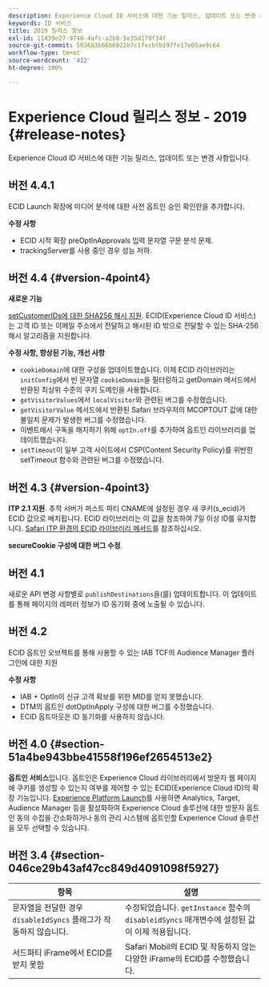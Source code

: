 ```yaml
---
description: Experience Cloud ID 서비스에 대한 기능 릴리스, 업데이트 또는 변경 사항입니다.
keywords: ID 서비스
title: 2019 릴리스 정보
exl-id: 11439e27-9740-4afc-a2b8-5e35d179f34f
source-git-commit: 503683b66b6022b7c1fecbfb197fe17e05ae9c64
workflow-type: tm+mt
source-wordcount: '422'
ht-degree: 100%

---
```


# Experience Cloud 릴리스 정보 - 2019 {#release-notes}

Experience Cloud ID 서비스에 대한 기능 릴리스, 업데이트 또는 변경 사항입니다.

## 버전 4.4.1

ECID Launch 확장에 미디어 분석에 대한 사전 옵트인 승인 확인란을 추가합니다.

**수정 사항**

* ECID 시작 확장 preOptInApprovals 입력 문자열 구문 분석 문제.
* trackingServer를 사용 중인 경우 성능 저하.

## 버전 4.4 {#version-4point4}

**새로운 기능**

[setCustomerIDs에 대한 SHA256 해시 지원](/help/reference/hashing-support.md). ECID(Experience Cloud ID 서비스)는 고객 ID 또는 이메일 주소에서 전달하고 해시된 ID 밖으로 전달할 수 있는 SHA-256 해시 알고리즘을 지원합니다.

**수정 사항, 향상된 기능, 개선 사항**

* `cookieDomain`에 대한 구성을 업데이트했습니다. 이제 ECID 라이브러리는 `initConfig`에서 빈 문자열 `cookieDomain`을 필터링하고 getDomain 메서드에서 반환된 최상위 수준의 쿠키 도메인을 사용합니다.
* `getVisitorValues`에서 `localVisitor`와 관련된 버그를 수정했습니다.
* `getVisitorValue` 메서드에서 반환된 Safari 브라우저의 MCOPTOUT 값에 대한 불일치 문제가 발생한 버그를 수정했습니다.
* 이벤트에서 구독을 해지하기 위해 `optIn.off`를 추가하여 옵트인 라이브러리를 업데이트했습니다.
* `setTimeout`이 일부 고객 사이트에서 CSP(Content Security Policy)를 위반한 setTimeout 함수와 관련된 버그를 수정했습니다.

## 버전 4.3 {#version-4point3}

**ITP 2.1 지원**. 추적 서버가 퍼스트 파티 CNAME에 설정된 경우 새 쿠키(s_ecid)가 ECID 값으로 배치됩니다. ECID 라이브러리는 이 값을 참조하여 7일 이상 ID를 유지합니다. [Safari ITP 환경의 ECID 라이브러리 메서드](/help/reference/ecid-library-methods.md)를 참조하십시오.

**secureCookie 구성에 대한 버그 수정**.

## 버전 4.1

새로운 API 변경 사항별로 `publishDestinations`을(를) 업데이트합니다. 이 업데이트를 통해 페이지의 레퍼러 정보가 ID 동기화 중에 노출될 수 있습니다.

## 버전 4.2

ECID 옵트인 오브젝트를 통해 사용할 수 있는 IAB TCF의 Audience Manager 플러그인에 대한 지원

**수정 사항**

* IAB + OptIn이 신규 고객 확보를 위한 MID를 얻지 못했습니다.
* DTM의 옵트인 dotOptInApply 구성에 대한 버그를 수정했습니다.
* ECID 옵트아웃은 ID 동기화를 사용하지 않습니다.

## 버전 4.0 {#section-51a4be943bbe41558f196ef2654513e2}

**옵트인 서비스**&#x200B;입니다. 옵트인은 Experience Cloud 라이브러리에서 방문자 웹 페이지에 쿠키를 생성할 수 있는지 여부를 제어할 수 있는 ECID(Experience Cloud ID)의 확장 기능입니다. [Experience Platform Launch](https://experienceleague.adobe.com/docs/experience-platform/tags/home.html)를 사용하면 Analytics, Target, Audience Manager 등을 활성화하여 Experience Cloud 솔루션에 대한 방문자 옵트인 동의 수집을 간소화하거나 동의 관리 시스템에 옵트인할 Experience Cloud 솔루션을 모두 선택할 수 있습니다.

## 버전 3.4 {#section-046ce29b43af47cc849d4091098f5927}

| 항목 | 설명 |
|---|---|
| 문자열을 전달한 경우 `disableIdSyncs` 플래그가 작동하지 않습니다. | 수정되었습니다. `getInstance` 함수의 `disableidSyncs` 매개변수에 설정된 값이 이제 적용됩니다. |
| 서드파티 iFrame에서 ECID를 받지 못함 | Safari Mobil의 ECID 및 작동하지 않는 다양한 iFrame의 ECID를 수정했습니다. |
